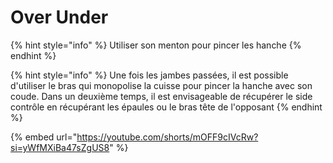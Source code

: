 # Over Under

{% hint style="info" %}
Utiliser son menton pour pincer les hanche
{% endhint %}

{% hint style="info" %}
Une fois les jambes passées, il est possible d'utiliser le bras qui monopolise la cuisse pour pincer la hanche avec son coude. Dans un deuxième temps, il est envisageable de récupérer le side contrôle en récupérant les épaules ou le bras tête de l'opposant
{% endhint %}

{% embed url="https://youtube.com/shorts/mOFF9cIVcRw?si=yWfMXiBa47sZgUS8" %}
